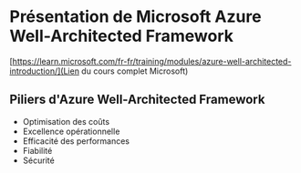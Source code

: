 # Présentation de Microsoft Azure Well-Architected Framework

[https://learn.microsoft.com/fr-fr/training/modules/azure-well-architected-introduction/](Lien du cours complet Microsoft)

## Piliers d'Azure Well-Architected Framework

- Optimisation des coûts
- Excellence opérationnelle
- Efficacité des performances
- Fiabilité
- Sécurité